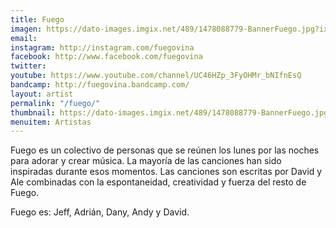 ```yaml
---
title: Fuego
imagen: https://dato-images.imgix.net/489/1478088779-BannerFuego.jpg?ixlib=rb-1.1.0&ch=DPR%2CWidth&auto=compress%2Cformat
email: 
instagram: http://instagram.com/fuegovina
facebook: http://www.facebook.com/fuegovina
twitter: 
youtube: https://www.youtube.com/channel/UC46HZp_3FyOHMr_bNIfnEsQ
bandcamp: http://fuegovina.bandcamp.com/
layout: artist
permalink: "/fuego/"
thumbnail: https://dato-images.imgix.net/489/1478088779-BannerFuego.jpg?ixlib=rb-1.1.0&ch=DPR%2CWidth&auto=compress%2Cformat&w=370
menuitem: Artistas
---
```


<p><span>Fuego es un colectivo de personas que se reúnen los lunes por las noches para adorar y crear música. La mayoría de las canciones han sido inspiradas durante esos momentos. Las canciones son escritas por David y Ale combinadas con la espontaneidad, creatividad y fuerza del resto de Fuego. </span></p><p>Fuego es: Jeff, Adrián, Dany, Andy y David.</p>